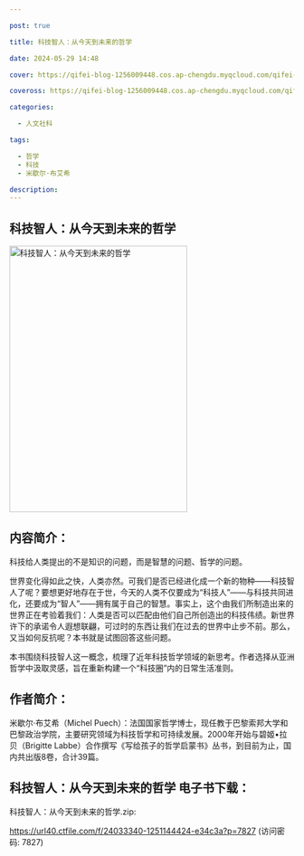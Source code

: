 ```yaml
---

post: true

title: 科技智人：从今天到未来的哲学

date: 2024-05-29 14:48

cover: https://qifei-blog-1256009448.cos.ap-chengdu.myqcloud.com/qifei-blog/65914263c458853aefe56389.jpg

coveross: https://qifei-blog-1256009448.cos.ap-chengdu.myqcloud.com/qifei-blog/65914263c458853aefe56389.jpg

categories:

  - 人文社科

tags:

  - 哲学
  - 科技
  - 米歇尔·布艾希

description:
---
```


## 科技智人：从今天到未来的哲学
<img alt="科技智人：从今天到未来的哲学 " class="aligncenter loading" data-was-processed="true" decoding="async" fetchpriority="high" height="471" src="https://qifei-blog-1256009448.cos.ap-chengdu.myqcloud.com/qifei-blog/65914263c458853aefe56389.jpg " style="cursor: zoom-in;" width="314"/>

## 内容简介：

科技给人类提出的不是知识的问题，而是智慧的问题、哲学的问题。

世界变化得如此之快，人类亦然。可我们是否已经进化成一个新的物种——科技智人了呢？要想更好地存在于世，今天的人类不仅要成为“科技人”——与科技共同进化，还要成为“智人”——拥有属于自己的智慧。事实上，这个由我们所制造出来的世界正在考验着我们：人类是否可以匹配由他们自己所创造出的科技伟绩。新世界许下的承诺令人遐想联翩，可过时的东西让我们在过去的世界中止步不前。那么，又当如何反抗呢？本书就是试图回答这些问题。

本书围绕科技智人这一概念，梳理了近年科技哲学领域的新思考。作者选择从亚洲哲学中汲取灵感，旨在重新构建一个“科技圈”内的日常生活准则。

## 作者简介：

米歇尔·布艾希（Michel Puech）：法国国家哲学博士，现任教于巴黎索邦大学和巴黎政治学院，主要研究领域为科技哲学和可持续发展。2000年开始与碧姬•拉贝（Brigitte Labbe）合作撰写《写给孩子的哲学启蒙书》丛书，到目前为止，国内共出版8卷，合计39篇。

## 科技智人：从今天到未来的哲学 电子书下载：

科技智人：从今天到未来的哲学.zip: 

https://url40.ctfile.com/f/24033340-1251144424-e34c3a?p=7827 (访问密码: 7827)
